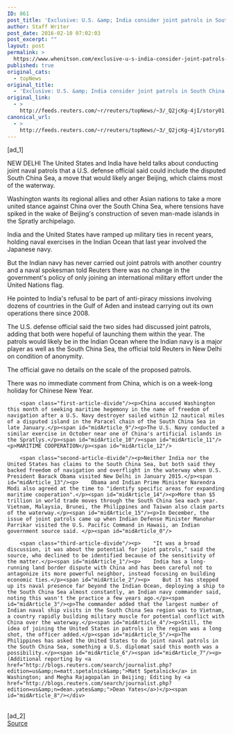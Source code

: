 ```yaml
---
ID: 861
post_title: 'Exclusive: U.S. &amp; India consider joint patrols in South China Sea &#8211; U.S. official'
author: Staff Writer
post_date: 2016-02-10 07:02:03
post_excerpt: ""
layout: post
permalink: >
  https://www.whenitson.com/exclusive-u-s-india-consider-joint-patrols-in-south-china-sea-u-s-official/
published: true
original_cats:
  - topNews
original_title:
  - 'Exclusive: U.S. &amp; India consider joint patrols in South China Sea - U.S. official'
original_link:
  - >
    http://feeds.reuters.com/~r/reuters/topNews/~3/_Q2jcKg-4jI/story01.htm
canonical_url:
  - >
    http://feeds.reuters.com/~r/reuters/topNews/~3/_Q2jcKg-4jI/story01.htm
---
```

 [ad_1]
<br><div id="articleText">
<span id="midArticle_start"/>

<span id="midArticle_0"/><span class="focusParagraph" readability="6"><p><span class="articleLocation">NEW DELHI</span> The United States and India have held talks about conducting joint naval patrols that a U.S. defense official said could include the disputed South China Sea, a move that would likely anger Beijing, which claims most of the waterway.</p></span><span id="midArticle_1"/><p>Washington wants its regional allies and other Asian nations to take a more united stance against China over the South China Sea, where tensions have spiked in the wake of Beijing's construction of seven man-made islands in the Spratly archipelago.</p><span id="midArticle_2"/><p>India and the United States have ramped up military ties in recent years, holding naval exercises in the Indian Ocean that last year involved the Japanese navy.</p><span id="midArticle_3"/><p>But the Indian navy has never carried out joint patrols with another country and a naval spokesman told Reuters there was no change in the government's policy of only joining an international military effort under the United Nations flag.</p><span id="midArticle_4"/><p>He pointed to India's refusal to be part of anti-piracy missions involving dozens of countries in the Gulf of Aden and instead carrying out its own operations there since 2008.</p><span id="midArticle_5"/><p>The U.S. defense official said the two sides had discussed joint patrols, adding that both were hopeful of launching them within the year. The patrols would likely be in the Indian Ocean where the Indian navy is a major player as well as the South China Sea, the official told Reuters in New Delhi on condition of anonymity.</p><span id="midArticle_6"/><p>The official gave no details on the scale of the proposed patrols.</p><span id="midArticle_7"/><p>There was no immediate comment from China, which is on a week-long holiday for Chinese New Year.</p><span id="midArticle_8"/>
        
        <span class="first-article-divide"/><p>China accused Washington this month of seeking maritime hegemony in the name of freedom of navigation after a U.S. Navy destroyer sailed within 12 nautical miles of a disputed island in the Paracel chain of the South China Sea in late January.</p><span id="midArticle_9"/><p>The U.S. Navy conducted a similar exercise in October near one of China's artificial islands in the Spratlys.</p><span id="midArticle_10"/><span id="midArticle_11"/><p>MARITIME COOPERATION</p><span id="midArticle_12"/>
        
        <span class="second-article-divide"/><p>Neither India nor the United States has claims to the South China Sea, but both said they backed freedom of navigation and overflight in the waterway when U.S. President Barack Obama visited New Delhi in January 2015.</p><span id="midArticle_13"/><p>    Obama and Indian Prime Minister Narendra Modi also agreed at the time to "identify specific areas for expanding maritime cooperation".</p><span id="midArticle_14"/><p>More than $5 trillion in world trade moves through the South China Sea each year. Vietnam, Malaysia, Brunei, the Philippines and Taiwan also claim parts of the waterway.</p><span id="midArticle_15"/><p>In December, the issue of joint patrols came up when Indian Defense Minister Manohar Parrikar visited the U.S. Pacific Command in Hawaii, an Indian government source said. </p><span id="midArticle_0"/>
        
        <span class="third-article-divide"/><p>    "It was a broad discussion, it was about the potential for joint patrols," said the source, who declined to be identified because of the sensitivity of the matter.</p><span id="midArticle_1"/><p>    India has a long-running land border dispute with China and has been careful not to antagonize its more powerful neighbor, instead focusing on building economic ties.</p><span id="midArticle_2"/><p>    But it has stepped up its naval presence far beyond the Indian Ocean, deploying a ship to the South China Sea almost constantly, an Indian navy commander said, noting this wasn't the practice a few years ago.</p><span id="midArticle_3"/><p>The commander added that the largest number of Indian naval ship visits in the South China Sea region was to Vietnam, a country rapidly building military muscle for potential conflict with China over the waterway.</p><span id="midArticle_4"/><p>Still, the idea of joining the United States in patrols in the region was a long shot, the officer added.</p><span id="midArticle_5"/><p>The Philippines has asked the United States to do joint naval patrols in the South China Sea, something a U.S. diplomat said this month was a possibility.</p><span id="midArticle_6"/><span id="midArticle_7"/><p> (Additional reporting by <a href="http://blogs.reuters.com/search/journalist.php?edition=us&amp;n=matt.spetalnick&amp;">Matt Spetalnick</a> in Washington; and Megha Rajagopalan in Beijing; Editing by <a href="http://blogs.reuters.com/search/journalist.php?edition=us&amp;n=dean.yates&amp;">Dean Yates</a>)</p><span id="midArticle_8"/></div>
<br>[ad_2]
<br><a href="http://feeds.reuters.com/~r/reuters/topNews/~3/_Q2jcKg-4jI/story01.htm">Source </a>